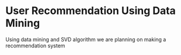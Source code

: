 # User Recommendation Using Data Mining
 Using data mining and SVD algorithm we are planning on making a recommendation system
